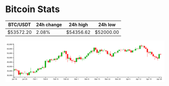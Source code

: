 # Bitcoin Stats

BTC/USDT|24h change|24h high|24h low|
|---|---|---|---|
|$53572.20|2.08%|$54356.62|$52000.00|

<img src="./chart.svg">
